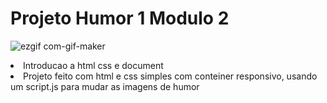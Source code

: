 <h1>Projeto Humor 1 Modulo 2</h1>

 ![ezgif com-gif-maker](https://user-images.githubusercontent.com/89049153/138205348-a2de6e85-2519-4663-88c1-09cf864749d8.gif)
 
 
<li>Introducao a html css e document</li>
<li>Projeto feito com html e css simples com conteiner responsivo, usando um script.js para mudar as imagens de humor</l1>

